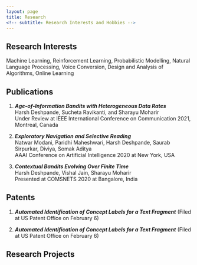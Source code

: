 ```yaml
---
layout: page
title: Research
<!-- subtitle: Research Interests and Hobbies -->
---
```


## Research Interests
Machine Learning, Reinforcement Learning, Probabilistic Modelling, Natural Language Processing, Voice Conversion, Design and Analysis of Algorithms, Online Learning

## Publications

1. ***Age-of-Information Bandits with Heterogeneous Data Rates***  
  Harsh Deshpande, Sucheta Ravikanti, and Sharayu Moharir  
  Under Review at IEEE International Conference on Communication 2021, Montreal, Canada

2. ***Exploratory Navigation and Selective Reading***  
   Natwar Modani, Paridhi Maheshwari, Harsh Deshpande, Saurab Sirpurkar, Diviya, Somak Aditya  
   AAAI Conference on Artificial Intelligence 2020 at New York, USA   

3. ***Contextual Bandits Evolving Over Finite Time***  
  Harsh Deshpande, Vishal Jain, Sharayu Moharir  
  Presented at COMSNETS 2020 at Bangalore, India  

## Patents

1. ***Automated Identification of Concept Labels for a Text Fragment***
(Filed at US Patent Office on February 6)

2. ***Automated Identification of Concept Labels for a Text Fragment***
(Filed at US Patent Office on February 6)

## Research Projects
